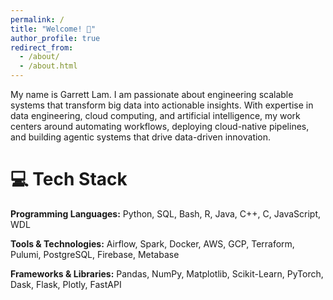 ```yaml
---
permalink: /
title: "Welcome! 👋"
author_profile: true
redirect_from: 
  - /about/
  - /about.html
---
```


My name is Garrett Lam. I am passionate about engineering scalable systems that transform big data into actionable insights. With expertise in data engineering, cloud computing, and artificial intelligence, my work centers around automating workflows, deploying cloud-native pipelines, and building agentic systems that drive data-driven innovation.

💻 Tech Stack
======
**Programming Languages:** Python, SQL, Bash, R, Java, C++, C, JavaScript, WDL

**Tools & Technologies:** Airflow, Spark, Docker, AWS, GCP, Terraform, Pulumi, PostgreSQL, Firebase, Metabase

**Frameworks & Libraries:** Pandas, NumPy, Matplotlib, Scikit-Learn, PyTorch, Dask, Flask, Plotly, FastAPI